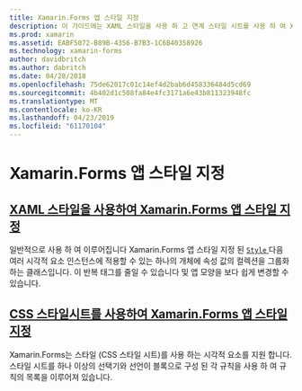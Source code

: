 ```yaml
---
title: Xamarin.Forms 앱 스타일 지정
description: 이 가이드에는 XAML 스타일을 사용 하 고 연계 스타일 시트를 사용 하 여 Xamarin.Forms 응용 프로그램 스타일을 지정 하는 방법을 설명 합니다.
ms.prod: xamarin
ms.assetid: EABF5072-B89B-4356-B7B3-1C6B40358926
ms.technology: xamarin-forms
author: davidbritch
ms.author: dabritch
ms.date: 04/28/2018
ms.openlocfilehash: 75de62017c01c14ef4d2bab6d458336484d5cd69
ms.sourcegitcommit: 4b402d1c508fa84e4fc3171a6e43b811323948fc
ms.translationtype: MT
ms.contentlocale: ko-KR
ms.lasthandoff: 04/23/2019
ms.locfileid: "61170104"
---
```

# <a name="styling-xamarinforms-apps"></a>Xamarin.Forms 앱 스타일 지정

## <a name="styling-xamarinforms-apps-using-xaml-stylesxamlindexmd"></a>[XAML 스타일을 사용하여 Xamarin.Forms 앱 스타일 지정](xaml/index.md)

일반적으로 사용 하 여 이루어집니다 Xamarin.Forms 앱 스타일 지정 된 [ `Style` ](xref:Xamarin.Forms.Style) 다음 여러 시각적 요소 인스턴스에 적용할 수 있는 하나의 개체에 속성 값의 컬렉션을 그룹화 하는 클래스입니다. 이 반복 태그를 줄일 수 있습니다 및 앱 모양을 보다 쉽게 변경할 수 있습니다.

## <a name="styling-xamarinforms-apps-using-cascading-style-sheetscssindexmd"></a>[CSS 스타일시트를 사용하여 Xamarin.Forms 앱 스타일 지정](css/index.md)

Xamarin.Forms는 스타일 (CSS 스타일 시트)를 사용 하는 시각적 요소를 지원 합니다. 스타일 시트를 하나 이상의 선택기와 선언이 블록으로 구성 된 각 규칙을 사용 하 여 규칙의 목록을 이루어져 있습니다.

